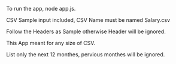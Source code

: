 To run the app, node app.js.

CSV Sample input included, CSV Name must be named Salary.csv

Follow the Headers as Sample otherwise Header will be ignored.

This App meant for any size of CSV.

List only the next 12 monthes, pervious monthes will be ignored.
